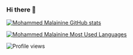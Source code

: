 ### Hi there 👋



[![Mohammed Malainine GitHub stats](https://github-readme-stats.vercel.app/api?username=MaelMD&show_icons=true&theme=radical)](https://github.com/MaelMD)


[![Mohammed Malainine Most Used Languages](https://github-readme-stats.vercel.app/api/top-langs/?username=MaelMD&show_icons=true&theme=radical)](https://github.com/MaelMD)

![Profile views](https://gpvc.arturio.dev/MaelMD)

